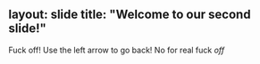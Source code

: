 layout: slide
title: "Welcome to our second slide!"
---
Fuck off! 
Use the left arrow to go back! No for real fuck *off*
